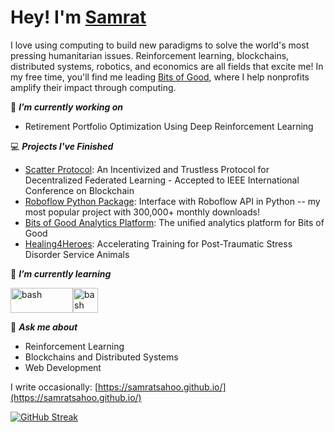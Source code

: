 # Hey! I'm [Samrat](https://samratsahoo.com)

I love using computing to build new paradigms to solve the world's most pressing humanitarian issues. Reinforcement learning, blockchains, distributed systems, robotics, and economics are all fields that excite me! In my free time, you'll find me leading [Bits of Good](https://bitsofgood.org/), where I help nonprofits amplify their impact through computing.

🔭 ***I’m currently working on***
- Retirement Portfolio Optimization Using Deep Reinforcement Learning

💻 ***Projects I've Finished***
- [Scatter Protocol](https://github.com/gtfintechlab/scatter-protocol): An Incentivized and Trustless Protocol for Decentralized Federated Learning - Accepted to IEEE International Conference on Blockchain
- [Roboflow Python Package](https://github.com/roboflow/roboflow-python): Interface with Roboflow API in Python -- my most popular project with 300,000+ monthly downloads! 
- [Bits of Good Analytics Platform](https://github.com/GTBitsOfGood/bog-analytics/): The unified analytics platform for Bits of Good
- [Healing4Heroes](https://github.com/GTBitsOfGood/Healing4Heroes): Accelerating Training for Post-Traumatic Stress Disorder Service Animals

🌱 ***I’m currently learning***
<p align="left"><img src="https://upload.wikimedia.org/wikipedia/commons/thumb/0/05/Go_Logo_Blue.svg/1200px-Go_Logo_Blue.svg.png" alt="bash" width="100" height="40"/><img src="https://encrypted-tbn0.gstatic.com/images?q=tbn:ANd9GcQkh0pu45AFFx6ZTuDIOLkdIKL78kb4cVTntw&usqp=CAU" alt="bash" width="40" height="40"/>
  
💬 ***Ask me about***
- Reinforcement Learning
- Blockchains and Distributed Systems
- Web Development

I write occasionally: [https://samratsahoo.github.io/](https://samratsahoo.github.io/)
  
[![GitHub Streak](https://streak-stats.demolab.com?user=SamratSahoo&theme=dracula&hide_border=true)](https://git.io/streak-stats)
